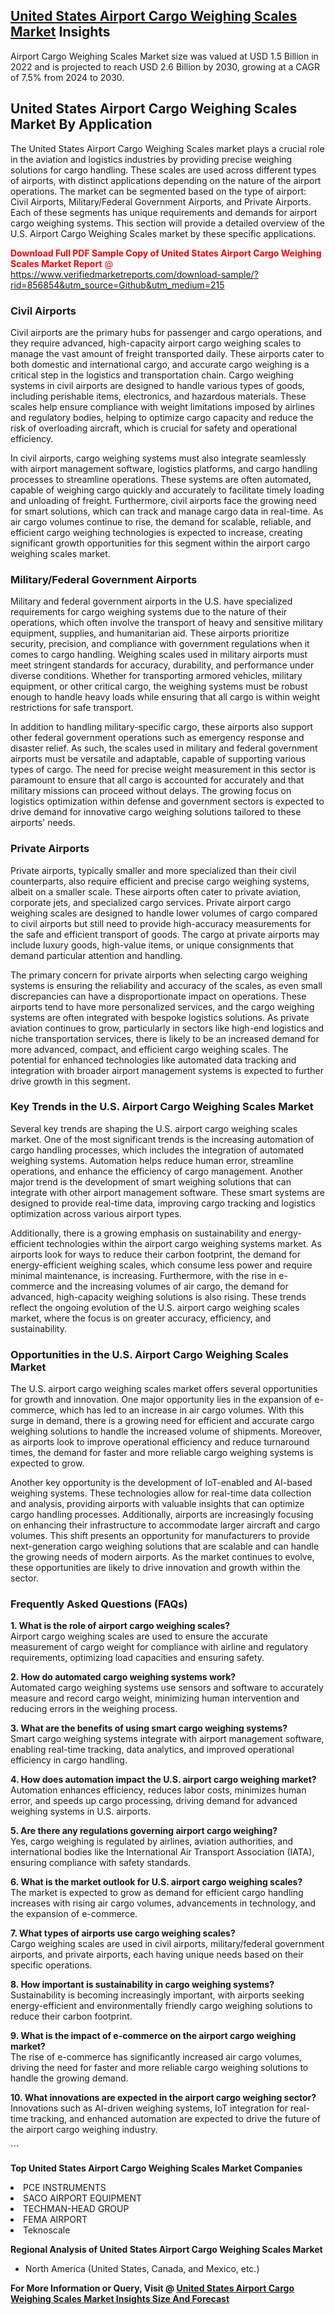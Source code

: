 <h2><a href="https://www.verifiedmarketreports.com/download-sample/?rid=856854&amp;utm_source=Github&amp;utm_medium=215" target="_blank">United States Airport Cargo Weighing Scales Market</a> Insights</h2><p>Airport Cargo Weighing Scales Market size was valued at USD 1.5 Billion in 2022 and is projected to reach USD 2.6 Billion by 2030, growing at a CAGR of 7.5% from 2024 to 2030.</p><p><h2>United States Airport Cargo Weighing Scales Market By Application</h2><p>The United States Airport Cargo Weighing Scales market plays a crucial role in the aviation and logistics industries by providing precise weighing solutions for cargo handling. These scales are used across different types of airports, with distinct applications depending on the nature of the airport operations. The market can be segmented based on the type of airport: Civil Airports, Military/Federal Government Airports, and Private Airports. Each of these segments has unique requirements and demands for airport cargo weighing systems. This section will provide a detailed overview of the U.S. Airport Cargo Weighing Scales market by these specific applications. </p><p><p><span class=""><span style="color: #ff0000;"><strong>Download Full PDF Sample Copy of United States Airport Cargo Weighing Scales Market Report</strong> @ </span><a href="https://www.verifiedmarketreports.com/download-sample/?rid=856854&amp;utm_source=Github&amp;utm_medium=215" target="_blank">https://www.verifiedmarketreports.com/download-sample/?rid=856854&amp;utm_source=Github&amp;utm_medium=215</a></span></p></p><h3>Civil Airports</h3><p>Civil airports are the primary hubs for passenger and cargo operations, and they require advanced, high-capacity airport cargo weighing scales to manage the vast amount of freight transported daily. These airports cater to both domestic and international cargo, and accurate cargo weighing is a critical step in the logistics and transportation chain. Cargo weighing systems in civil airports are designed to handle various types of goods, including perishable items, electronics, and hazardous materials. These scales help ensure compliance with weight limitations imposed by airlines and regulatory bodies, helping to optimize cargo capacity and reduce the risk of overloading aircraft, which is crucial for safety and operational efficiency.</p><p>In civil airports, cargo weighing systems must also integrate seamlessly with airport management software, logistics platforms, and cargo handling processes to streamline operations. These systems are often automated, capable of weighing cargo quickly and accurately to facilitate timely loading and unloading of freight. Furthermore, civil airports face the growing need for smart solutions, which can track and manage cargo data in real-time. As air cargo volumes continue to rise, the demand for scalable, reliable, and efficient cargo weighing technologies is expected to increase, creating significant growth opportunities for this segment within the airport cargo weighing scales market.</p><h3>Military/Federal Government Airports</h3><p>Military and federal government airports in the U.S. have specialized requirements for cargo weighing systems due to the nature of their operations, which often involve the transport of heavy and sensitive military equipment, supplies, and humanitarian aid. These airports prioritize security, precision, and compliance with government regulations when it comes to cargo handling. Weighing scales used in military airports must meet stringent standards for accuracy, durability, and performance under diverse conditions. Whether for transporting armored vehicles, military equipment, or other critical cargo, the weighing systems must be robust enough to handle heavy loads while ensuring that all cargo is within weight restrictions for safe transport.</p><p>In addition to handling military-specific cargo, these airports also support other federal government operations such as emergency response and disaster relief. As such, the scales used in military and federal government airports must be versatile and adaptable, capable of supporting various types of cargo. The need for precise weight measurement in this sector is paramount to ensure that all cargo is accounted for accurately and that military missions can proceed without delays. The growing focus on logistics optimization within defense and government sectors is expected to drive demand for innovative cargo weighing solutions tailored to these airports' needs.</p><h3>Private Airports</h3><p>Private airports, typically smaller and more specialized than their civil counterparts, also require efficient and precise cargo weighing systems, albeit on a smaller scale. These airports often cater to private aviation, corporate jets, and specialized cargo services. Private airport cargo weighing scales are designed to handle lower volumes of cargo compared to civil airports but still need to provide high-accuracy measurements for the safe and efficient transport of goods. The cargo at private airports may include luxury goods, high-value items, or unique consignments that demand particular attention and handling.</p><p>The primary concern for private airports when selecting cargo weighing systems is ensuring the reliability and accuracy of the scales, as even small discrepancies can have a disproportionate impact on operations. These airports tend to have more personalized services, and the cargo weighing systems are often integrated with bespoke logistics solutions. As private aviation continues to grow, particularly in sectors like high-end logistics and niche transportation services, there is likely to be an increased demand for more advanced, compact, and efficient cargo weighing scales. The potential for enhanced technologies like automated data tracking and integration with broader airport management systems is expected to further drive growth in this segment.</p><h3>Key Trends in the U.S. Airport Cargo Weighing Scales Market</h3><p>Several key trends are shaping the U.S. airport cargo weighing scales market. One of the most significant trends is the increasing automation of cargo handling processes, which includes the integration of automated weighing systems. Automation helps reduce human error, streamline operations, and enhance the efficiency of cargo management. Another major trend is the development of smart weighing solutions that can integrate with other airport management software. These smart systems are designed to provide real-time data, improving cargo tracking and logistics optimization across various airport types.</p><p>Additionally, there is a growing emphasis on sustainability and energy-efficient technologies within the airport cargo weighing systems market. As airports look for ways to reduce their carbon footprint, the demand for energy-efficient weighing scales, which consume less power and require minimal maintenance, is increasing. Furthermore, with the rise in e-commerce and the increasing volumes of air cargo, the demand for advanced, high-capacity weighing solutions is also rising. These trends reflect the ongoing evolution of the U.S. airport cargo weighing scales market, where the focus is on greater accuracy, efficiency, and sustainability.</p><h3>Opportunities in the U.S. Airport Cargo Weighing Scales Market</h3><p>The U.S. airport cargo weighing scales market offers several opportunities for growth and innovation. One major opportunity lies in the expansion of e-commerce, which has led to an increase in air cargo volumes. With this surge in demand, there is a growing need for efficient and accurate cargo weighing solutions to handle the increased volume of shipments. Moreover, as airports look to improve operational efficiency and reduce turnaround times, the demand for faster and more reliable cargo weighing systems is expected to grow.</p><p>Another key opportunity is the development of IoT-enabled and AI-based weighing systems. These technologies allow for real-time data collection and analysis, providing airports with valuable insights that can optimize cargo handling processes. Additionally, airports are increasingly focusing on enhancing their infrastructure to accommodate larger aircraft and cargo volumes. This shift presents an opportunity for manufacturers to provide next-generation cargo weighing solutions that are scalable and can handle the growing needs of modern airports. As the market continues to evolve, these opportunities are likely to drive innovation and growth within the sector.</p><h3>Frequently Asked Questions (FAQs)</h3><p><b>1. What is the role of airport cargo weighing scales?</b><br>Airport cargo weighing scales are used to ensure the accurate measurement of cargo weight for compliance with airline and regulatory requirements, optimizing load capacities and ensuring safety.</p><p><b>2. How do automated cargo weighing systems work?</b><br>Automated cargo weighing systems use sensors and software to accurately measure and record cargo weight, minimizing human intervention and reducing errors in the weighing process.</p><p><b>3. What are the benefits of using smart cargo weighing systems?</b><br>Smart cargo weighing systems integrate with airport management software, enabling real-time tracking, data analytics, and improved operational efficiency in cargo handling.</p><p><b>4. How does automation impact the U.S. airport cargo weighing market?</b><br>Automation enhances efficiency, reduces labor costs, minimizes human error, and speeds up cargo processing, driving demand for advanced weighing systems in U.S. airports.</p><p><b>5. Are there any regulations governing airport cargo weighing?</b><br>Yes, cargo weighing is regulated by airlines, aviation authorities, and international bodies like the International Air Transport Association (IATA), ensuring compliance with safety standards.</p><p><b>6. What is the market outlook for U.S. airport cargo weighing scales?</b><br>The market is expected to grow as demand for efficient cargo handling increases with rising air cargo volumes, advancements in technology, and the expansion of e-commerce.</p><p><b>7. What types of airports use cargo weighing scales?</b><br>Cargo weighing scales are used in civil airports, military/federal government airports, and private airports, each having unique needs based on their specific operations.</p><p><b>8. How important is sustainability in cargo weighing systems?</b><br>Sustainability is becoming increasingly important, with airports seeking energy-efficient and environmentally friendly cargo weighing solutions to reduce their carbon footprint.</p><p><b>9. What is the impact of e-commerce on the airport cargo weighing market?</b><br>The rise of e-commerce has significantly increased air cargo volumes, driving the need for faster and more reliable cargo weighing solutions to handle the growing demand.</p><p><b>10. What innovations are expected in the airport cargo weighing sector?</b><br>Innovations such as AI-driven weighing systems, IoT integration for real-time tracking, and enhanced automation are expected to drive the future of the airport cargo weighing industry.</p>```</p><p><strong>Top United States Airport Cargo Weighing Scales Market Companies</strong></p><div data-test-id=""><p><li>PCE INSTRUMENTS</li><li> SACO AIRPORT EQUIPMENT</li><li> TECHMAN-HEAD GROUP</li><li> FEMA AIRPORT</li><li> Teknoscale</li></p><div><strong>Regional Analysis of&nbsp;United States Airport Cargo Weighing Scales Market</strong></div><ul><li dir="ltr"><p dir="ltr">North America&nbsp;(United States, Canada, and Mexico, etc.)</p></li></ul><p><strong>For More Information or Query, Visit @&nbsp;</strong><strong><a href="https://www.verifiedmarketreports.com/product/airport-cargo-weighing-scales-market/?utm_source=Github&amp;utm_medium=215" target="_blank">United States Airport Cargo Weighing Scales Market Insights Size And Forecast</a></strong></p></div>
